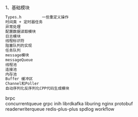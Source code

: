 1、基础模块

```markdown
Types.h			一些重定义操作
时间类 + 定时器任务
异常处理
配置数据读取模块
日志模块
线程标识符
阻塞队列的实现
任务队列
message模块
messageQueue
线程池
连接池
内存池
Buffer 缓冲区
Channel和Poller
自动序列化反序列化CPP代码生成模块

```


brpc  
concurrentqueue
grpc
inih
librdkafka
liburing
nginx
protobuf
readerwriterqueue
redis-plus-plus
spdlog
workflow